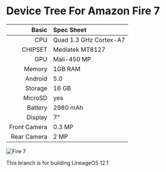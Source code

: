 Device Tree For Amazon Fire 7
=============================

Basic   | Spec Sheet
-------:|:-------------------------
CPU     | Quad 1.3 GHz Cortex-A7
CHIPSET | Mediatek MT8127
GPU     | Mali-450 MP
Memory  | 1GB RAM
Android | 5.0
Storage | 16 GB
MicroSD | yes
Battery | 2980 mAh
Display | 7"
Front Camera  | 0.3 MP
Rear Camera  | 2 MP

![Fire 7](https://cnet1.cbsistatic.com/img/xQi3z27APNet9u6_jXURLg8YP7U=/770x433/2017/06/01/91b72246-686f-4be5-baf7-3bb26a6ba518/amazon-fire-7-15.jpg "Fire 7")

This branch is for building LineageOS 12.1
